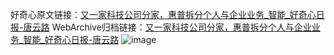 好奇心原文链接：[又一家科技公司分家，惠普拆分个人与企业业务_智能_好奇心日报-唐云路](https://www.qdaily.com/articles/2696.html)
WebArchive归档链接：[又一家科技公司分家，惠普拆分个人与企业业务_智能_好奇心日报-唐云路](http://web.archive.org/web/20190623151318/https://www.qdaily.com/articles/2696.html)
![image](http://ww3.sinaimg.cn/large/007d5XDply1g3v6foa87aj30u02qyb29)